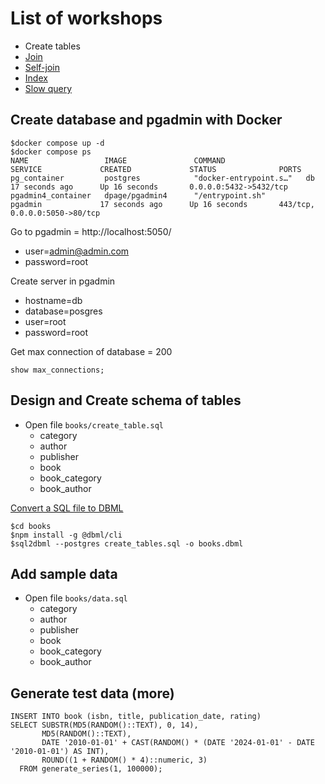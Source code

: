 # List of workshops
* Create tables
* [Join](joins.md)
* [Self-join](self-join.md)
* [Index](index.md)
* [Slow query](slow-query.md)

## Create database and pgadmin with Docker
```
$docker compose up -d
$docker compose ps
NAME                 IMAGE               COMMAND                  SERVICE             CREATED             STATUS              PORTS
pg_container         postgres            "docker-entrypoint.s…"   db                  17 seconds ago      Up 16 seconds       0.0.0.0:5432->5432/tcp
pgadmin4_container   dpage/pgadmin4      "/entrypoint.sh"         pgadmin             17 seconds ago      Up 16 seconds       443/tcp, 0.0.0.0:5050->80/tcp
```

Go to pgadmin = http://localhost:5050/
* user=admin@admin.com
* password=root

Create server in pgadmin
* hostname=db
* database=posgres
* user=root
* password=root

Get max connection of database = 200
```
show max_connections;
```

## Design and Create schema of tables
* Open file `books/create_table.sql`
  * category
  * author
  * publisher
  * book
  * book_category
  * book_author

[Convert a SQL file to DBML](https://dbml.dbdiagram.io/cli/#convert-a-sql-file-to-dbml)
```
$cd books
$npm install -g @dbml/cli
$sql2dbml --postgres create_tables.sql -o books.dbml
```

## Add sample data
* Open file `books/data.sql`
  * category
  * author
  * publisher
  * book
  * book_category
  * book_author

## Generate test data (more)
```
INSERT INTO book (isbn, title, publication_date, rating)
SELECT SUBSTR(MD5(RANDOM()::TEXT), 0, 14), 
       MD5(RANDOM()::TEXT), 
       DATE '2010-01-01' + CAST(RANDOM() * (DATE '2024-01-01' - DATE '2010-01-01') AS INT),
       ROUND((1 + RANDOM() * 4)::numeric, 3)
  FROM generate_series(1, 100000);
```
